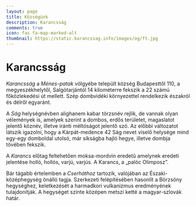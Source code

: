 ```yaml
---
layout: page
title: Községünk
description: Karancsság
comments: true
icon: fas fa-map-marked-alt
thumbnail: https://static.karancssag.info/images/og/ft.jpg
---
```

# Karancsság

*Karancsság* a *Ménes-patak* völgyébe települt község Budapesttől 110, a megyeszékhelytől, Salgótarjántól 14 kilométerre fekszik a 22 számú főközlekedési út mellett. Szép dombvidéki környezettel rendelkezik északról és délről egyaránt.

A *Ság* helységnévben alighanem kabar törzsnév rejlik, de vannak olyan vélemények is, amelyek szerint a dombos, erdős területet, magaslatot jelentő köznév, illetve iránti méltóságot jelentő szó. Az előbbi változatot látszik igazolni, hogy a Kárpát-medence 42 Ság nevet viselő helysége mind egy-egy domboldal utolsó, már síkságba hajló hegye, illetve dombja tövében fekszik.

A *Karancs* előtag feltehetően moksa-mordvin eredetû amelynek eredeti jelentése holló, hollós, varjú, varjús.
A Karancs, a „palóc Olimposz”.

Bár tágabb értelemben a *Cserháthoz* tartozik, valójában az Északi-középhegység önálló tagja. Szerkezeti felépítésében hasonlít a Börzsöny hegységhez, keletkezését a harmadkori vulkanizmus eredményének tulajdonítják. A hegységet szinte középen metszi ketté a magyar-szlovák határ.

